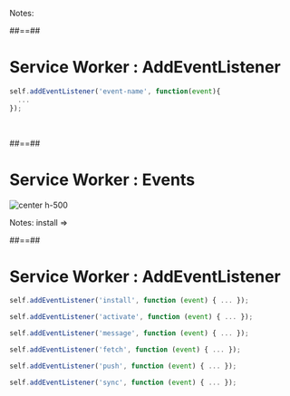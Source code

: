 <!-- .slide: data-background="./assets/images/event_bg.jpg" -->

Notes:

##==##

<!-- .slide: class="with-code" -->

# Service Worker : AddEventListener

```javascript
self.addEventListener('event-name', function(event){
  ...
});
```

<!-- .element: class="big-code" -->

<br>

##==##

# Service Worker : Events

![center h-500](./assets/images/events_sw.png)

Notes:
install =>

##==##

<!-- .slide: class="with-code" -->

# Service Worker : AddEventListener

```javascript
self.addEventListener('install', function (event) { ... });
```

<!-- .element: class="big-code" -->

```javascript
self.addEventListener('activate', function (event) { ... });
```

<!-- .element: class="big-code" -->

```javascript
self.addEventListener('message', function (event) { ... });
```

<!-- .element: class="big-code" -->

```javascript
self.addEventListener('fetch', function (event) { ... });
```

<!-- .element: class="big-code" -->

```javascript
self.addEventListener('push', function (event) { ... });
```

<!-- .element: class="big-code" -->

```javascript
self.addEventListener('sync', function (event) { ... });
```

<!-- .element: class="big-code" -->
